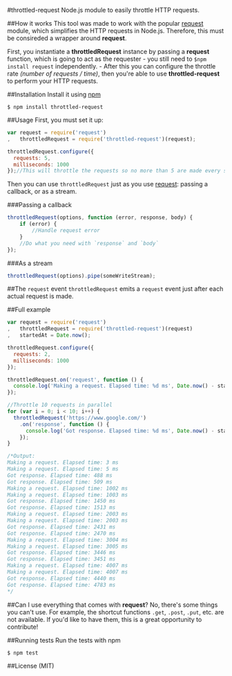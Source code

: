 #throttled-request
Node.js module to easily throttle HTTP requests.

##How it works
This tool was made to work with the popular [request](https://github.com/request/request) module, which simplifies the HTTP requests in Node.js. Therefore, this must be consireded a wrapper around **request**.

First, you instantiate a **throttledRequest** instance by passing a **request** function, which is going to act as the requester - you still need to `$npm install request` independently. - After this you can configure the throttle rate *(number of requests / time)*, then you're able to use **throttled-request** to perform your HTTP requests.

##Installation
Install it using [npm](https://www.npmjs.com/)
```
$ npm install throttled-request
```

##Usage
First, you must set it up:
```javascript
var request = require('request')
,   throttledRequest = require('throttled-request')(request);

throttledRequest.configure({
  requests: 5,
  milliseconds: 1000
});//This will throttle the requests so no more than 5 are made every second
```

Then you can use `throttledRequest` just as you use [request](https://github.com/request/request): passing a callback, or as a stream.

###Passing a callback
```javascript
throttledRequest(options, function (error, response, body) {
    if (error) {
        //Handle request error
    }
    //Do what you need with `response` and `body`
});
```

###As a stream
```javascript
throttledRequest(options).pipe(someWriteStream);
```

##The `request` event
`throttledRequest` emits a `request` event just after each actual request is made.

##Full example
```javascript
var request = require('request')
,   throttledRequest = require('throttled-request')(request)
,   startedAt = Date.now();

throttledRequest.configure({
  requests: 2,
  milliseconds: 1000
});

throttledRequest.on('request', function () {
  console.log('Making a request. Elapsed time: %d ms', Date.now() - startedAt);
});

//Throttle 10 requests in parallel
for (var i = 0; i < 10; i++) {
  throttledRequest('https://www.google.com/')
    .on('response', function () {
      console.log('Got response. Elapsed time: %d ms', Date.now() - startedAt);
    });
}

/*Output:
Making a request. Elapsed time: 3 ms
Making a request. Elapsed time: 5 ms
Got response. Elapsed time: 488 ms
Got response. Elapsed time: 509 ms
Making a request. Elapsed time: 1002 ms
Making a request. Elapsed time: 1003 ms
Got response. Elapsed time: 1450 ms
Got response. Elapsed time: 1513 ms
Making a request. Elapsed time: 2003 ms
Making a request. Elapsed time: 2003 ms
Got response. Elapsed time: 2431 ms
Got response. Elapsed time: 2470 ms
Making a request. Elapsed time: 3004 ms
Making a request. Elapsed time: 3005 ms
Got response. Elapsed time: 3446 ms
Got response. Elapsed time: 3451 ms
Making a request. Elapsed time: 4007 ms
Making a request. Elapsed time: 4007 ms
Got response. Elapsed time: 4440 ms
Got response. Elapsed time: 4783 ms
*/
```

##Can I use everything that comes with **request**?
No, there's some things you can't use. For example, the shortcut functions `.get`, `.post`, `.put`, etc. are not available. If you'd like to have them, this is a great opportunity to contribute!

##Running tests
Run the tests with npm
```
$ npm test
```

##License (MIT)

